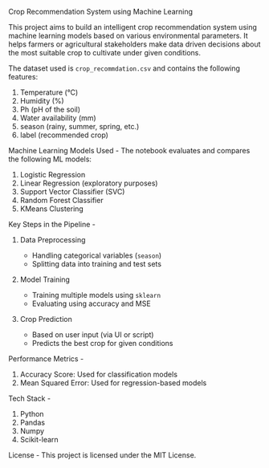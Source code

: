 Crop Recommendation System using Machine Learning

This project aims to build an intelligent crop recommendation system using machine learning models based on various environmental parameters. It helps farmers or agricultural stakeholders make data driven decisions about the most suitable crop to cultivate under given conditions.

The dataset used is `crop_recommdation.csv` and contains the following features:
1. Temperature (°C)
2. Humidity (%)
3. Ph (pH of the soil)
4. Water availability (mm)
5. season (rainy, summer, spring, etc.)
6. label (recommended crop)

Machine Learning Models Used - 
The notebook evaluates and compares the following ML models:
1. Logistic Regression
2. Linear Regression (exploratory purposes)
3. Support Vector Classifier (SVC)
4. Random Forest Classifier
5. KMeans Clustering

Key Steps in the Pipeline - 
1. Data Preprocessing
   - Handling categorical variables (`season`)
   - Splitting data into training and test sets

2. Model Training
   - Training multiple models using `sklearn`
   - Evaluating using accuracy and MSE

3. Crop Prediction
   - Based on user input (via UI or script)
   - Predicts the best crop for given conditions

Performance Metrics - 
1. Accuracy Score: Used for classification models
2. Mean Squared Error: Used for regression-based models

Tech Stack - 
1. Python
2. Pandas
3. Numpy
4. Scikit-learn

License - 
This project is licensed under the MIT License.
